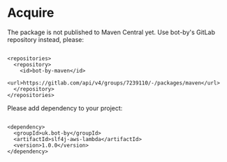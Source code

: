 # Acquire

The package is not published to Maven Central yet.
Use bot-by's GitLab repository instead, please:

```language-xml

<repositories>
  <repository>
    <id>bot-by-maven</id>
    <url>https://gitlab.com/api/v4/groups/7239110/-/packages/maven</url>
  </repository>
</repositories>
```

Please add dependency to your project:

```language-xml

<dependency>
  <groupId>uk.bot-by</groupId>
  <artifactId>slf4j-aws-lambda</artifactId>
  <version>1.0.0</version>
</dependency>
```
